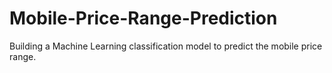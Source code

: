 # Mobile-Price-Range-Prediction
Building a Machine Learning classification model to predict the mobile price range.
